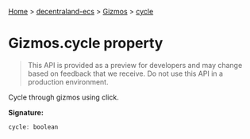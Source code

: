 [Home](./index) &gt; [decentraland-ecs](./decentraland-ecs.md) &gt; [Gizmos](./decentraland-ecs.gizmos.md) &gt; [cycle](./decentraland-ecs.gizmos.cycle.md)

# Gizmos.cycle property

> This API is provided as a preview for developers and may change based on feedback that we receive. Do not use this API in a production environment.

Cycle through gizmos using click.

**Signature:**
```javascript
cycle: boolean
```
